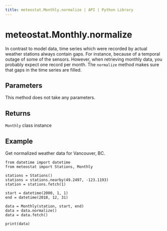 ```yaml
---
title: meteostat.Monthly.normalize | API | Python Library
---
```


# meteostat.Monthly.normalize

In contrast to model data, time series which were recorded by actual weather stations always contain gaps. For instance, because of a temporal outage of some of the sensors. However, when retrieving monthly data, you probably expect one record per month. The `normalize` method makes sure that gaps in the time series are filled.

## Parameters

This method does not take any parameters.

## Returns

`Monthly` class instance

## Example

Get normalized weather data for Vancouver, BC.

```python{12}
from datetime import datetime
from meteostat import Stations, Monthly

stations = Stations()
stations = stations.nearby(49.2497, -123.1193)
station = stations.fetch(1)

start = datetime(2000, 1, 1)
end = datetime(2018, 12, 31)

data = Monthly(station, start, end)
data = data.normalize()
data = data.fetch()

print(data)
```
